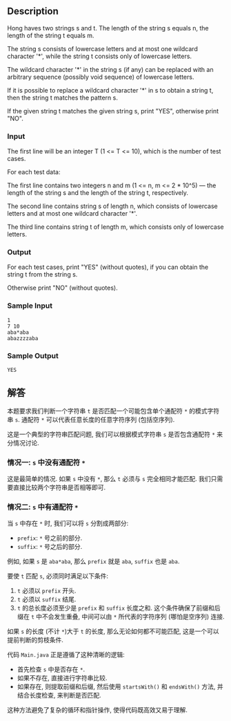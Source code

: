 ## Description

Hong haves two strings s and t. The length of the string s equals n, the length of the string t equals m.

The string s consists of lowercase letters and at most one wildcard character '*', while the string t consists only of lowercase letters.

The wildcard character '*' in the string s (if any) can be replaced with an arbitrary sequence (possibly void sequence) of lowercase letters.

If it is possible to replace a wildcard character '*' in s to obtain a string t, then the string t matches the pattern s.

If the given string t matches the given string s, print "YES", otherwise print "NO".

### Input

The first line will be an integer T (1 <= T <= 10), which is the number of test cases.

For each test data:

The first line contains two integers n and m (1 <= n, m <= 2 * 10^5) — the length of the string s and the length of the string t, respectively.

The second line contains string s of length n, which consists of lowercase letters and at most one wildcard character '*'.

The third line contains string t of length m, which consists only of lowercase letters.

### Output

For each test cases, print "YES" (without quotes), if you can obtain the string t from the string s.

Otherwise print "NO" (without quotes).

### Sample Input

```log
1
7 10
aba*aba
abazzzzaba
```

### Sample Output

```log
YES
```

## 解答

本题要求我们判断一个字符串 `t` 是否匹配一个可能包含单个通配符 `*` 的模式字符串 `s`. 通配符 `*` 可以代表任意长度的任意字符序列 (包括空序列).

这是一个典型的字符串匹配问题, 我们可以根据模式字符串 `s` 是否包含通配符 `*` 来分情况讨论.

### 情况一: `s` 中没有通配符 `*`

这是最简单的情况. 如果 `s` 中没有 `*`, 那么 `t` 必须与 `s` 完全相同才能匹配. 我们只需要直接比较两个字符串是否相等即可.

### 情况二: `s` 中有通配符 `*`

当 `s` 中存在 `*` 时, 我们可以将 `s` 分割成两部分:
- `prefix`: `*` 号之前的部分.
- `suffix`: `*` 号之后的部分.

例如, 如果 `s` 是 `aba*aba`, 那么 `prefix` 就是 `aba`, `suffix` 也是 `aba`.

要使 `t` 匹配 `s`, 必须同时满足以下条件:
1.  `t` 必须以 `prefix` 开头.
2.  `t` 必须以 `suffix` 结尾.
3.  `t` 的总长度必须至少是 `prefix` 和 `suffix` 长度之和. 这个条件确保了前缀和后缀在 `t` 中不会发生重叠, 中间可以由 `*` 所代表的字符序列 (哪怕是空序列) 连接.

如果 `s` 的长度 (不计 `*`)大于 `t` 的长度, 那么无论如何都不可能匹配, 这是一个可以提前判断的剪枝条件.

代码 `Main.java` 正是遵循了这种清晰的逻辑:
- 首先检查 `s` 中是否存在 `*`.
- 如果不存在, 直接进行字符串比较.
- 如果存在, 则提取前缀和后缀, 然后使用 `startsWith()` 和 `endsWith()` 方法, 并结合长度检查, 来判断是否匹配.

这种方法避免了复杂的循环和指针操作, 使得代码既高效又易于理解.
